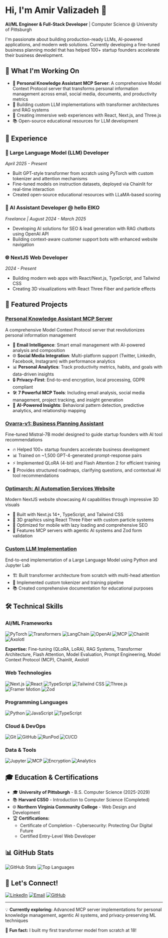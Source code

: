 # Hi, I'm Amir Valizadeh 👋

**AI/ML Engineer & Full-Stack Developer** | Computer Science @ University of Pittsburgh

I'm passionate about building production-ready LLMs, AI-powered applications, and modern web solutions. Currently developing a fine-tuned business planning model that has helped 100+ startup founders accelerate their business development.

## 🚀 What I'm Working On

- 🧠 **Personal Knowledge Assistant MCP Server**: A comprehensive Model Context Protocol server that transforms personal information management across email, social media, documents, and productivity metrics
- 🤖 Building custom LLM implementations with transformer architectures and RAG systems
- 🎨 Creating immersive web experiences with React, Next.js, and Three.js
- 📚 Open-source educational resources for LLM development

## 💼 Experience

### 🔧 Large Language Model (LLM) Developer
*April 2025 - Present*
- Built GPT-style transformer from scratch using PyTorch with custom tokenizer and attention mechanisms
- Fine-tuned models on instruction datasets, deployed via Chainlit for real-time interaction
- Created open-source educational resources with LLaMA-based scoring

### 🤖 AI Assistant Developer @ hello EIKO
*Freelance | August 2024 - March 2025*
- Developing AI solutions for SEO & lead generation with RAG chatbots using OpenAI API
- Building context-aware customer support bots with enhanced website navigation

### 🌐 NextJS Web Developer
*2024 - Present*
- Building modern web apps with React/Next.js, TypeScript, and Tailwind CSS
- Creating 3D visualizations with React Three Fiber and particle effects

## 🎯 Featured Projects

### [Personal Knowledge Assistant MCP Server](https://github.com/vitalune/Nexus-MCP)
A comprehensive Model Context Protocol server that revolutionizes personal information management
- 📧 **Email Intelligence**: Smart email management with AI-powered analysis and composition
- 🌐 **Social Media Integration**: Multi-platform support (Twitter, LinkedIn, Facebook, Instagram) with performance analytics
- 📊 **Personal Analytics**: Track productivity metrics, habits, and goals with data-driven insights
- 🔒 **Privacy-First**: End-to-end encryption, local processing, GDPR compliant
- 🛠️ **7 Powerful MCP Tools**: Including email analysis, social media management, project tracking, and insight generation
- 🧠 **AI-Powered Insights**: Behavioral pattern detection, predictive analytics, and relationship mapping

### [Ovarra-v1: Business Planning Assistant](https://huggingface.co/vitalune/ovarra-v1)
Fine-tuned Mistral-7B model designed to guide startup founders with AI tool recommendations
- 🔥 Helped 100+ startup founders accelerate business development
- 📊 Trained on ~1,500 GPT-4-generated prompt-response pairs
- ⚡ Implemented QLoRA (4-bit) and Flash Attention 2 for efficient training
- 🎯 Provides structured roadmaps, clarifying questions, and contextual AI tool recommendations

### [Optimarch: AI Automation Services Website](https://optimarch.co)
Modern NextJS website showcasing AI capabilities through impressive 3D visuals
- 🎨 Built with Next.js 14+, TypeScript, and Tailwind CSS
- 🌟 3D graphics using React Three Fiber with custom particle systems
- 📱 Optimized for mobile with lazy loading and comprehensive SEO
- 🤖 Features MCP servers with agentic AI systems and Zod form validation

### [Custom LLM Implementation](https://github.com/vitalune/LLM-Project)
End-to-end implementation of a Large Language Model using Python and Jupyter Lab
- 🏗️ Built transformer architecture from scratch with multi-head attention
- 🔧 Implemented custom tokenizer and training pipeline
- 📚 Created comprehensive documentation for educational purposes

## 🛠️ Technical Skills

### AI/ML Frameworks
![PyTorch](https://img.shields.io/badge/PyTorch-EE4C2C?logo=pytorch&logoColor=fff)
![Transformers](https://img.shields.io/badge/Transformers-FFD43B?logo=huggingface&logoColor=333)
![LangChain](https://img.shields.io/badge/LangChain-121212?logo=chainlink&logoColor=fff)
![OpenAI](https://img.shields.io/badge/OpenAI-412991?logo=openai&logoColor=fff)
![MCP](https://img.shields.io/badge/MCP-Protocol-blue)
![Chainlit](https://img.shields.io/badge/Chainlit-FF6B6B?logo=chat&logoColor=fff)
![Axolotl](https://img.shields.io/badge/Axolotl-4B0082?logo=ai&logoColor=fff)

**Expertise:** Fine-tuning (QLoRA, LoRA), RAG Systems, Transformer Architecture, Flash Attention, Model Evaluation, Prompt Engineering, Model Context Protocol (MCP), Chainlit, Axolotl

### Web Technologies
![Next.js](https://img.shields.io/badge/Next.js-000?logo=nextdotjs&logoColor=fff)
![React](https://img.shields.io/badge/React-61DAFB?logo=react&logoColor=333)
![TypeScript](https://img.shields.io/badge/TypeScript-3178C6?logo=typescript&logoColor=fff)
![Tailwind CSS](https://img.shields.io/badge/Tailwind_CSS-06B6D4?logo=tailwindcss&logoColor=fff)
![Three.js](https://img.shields.io/badge/Three.js-000?logo=threedotjs&logoColor=fff)
![Framer Motion](https://img.shields.io/badge/Framer_Motion-0055FF?logo=framer&logoColor=fff)
![Zod](https://img.shields.io/badge/Zod-3E67B1?logo=zod&logoColor=fff)

### Programming Languages
![Python](https://img.shields.io/badge/Python-3776AB?logo=python&logoColor=fff)
![JavaScript](https://img.shields.io/badge/JavaScript-F7DF1E?logo=javascript&logoColor=333)
![TypeScript](https://img.shields.io/badge/TypeScript-3178C6?logo=typescript&logoColor=fff)

### Cloud & DevOps
![Git](https://img.shields.io/badge/Git-F05032?logo=git&logoColor=fff)
![GitHub](https://img.shields.io/badge/GitHub-181717?logo=github&logoColor=fff)
![RunPod](https://img.shields.io/badge/RunPod-6B46C1?logo=rocket&logoColor=fff)
![CI/CD](https://img.shields.io/badge/CI%2FCD-2088FF?logo=githubactions&logoColor=fff)

### Data & Tools
![Jupyter](https://img.shields.io/badge/Jupyter-F37626?logo=jupyter&logoColor=fff)
![MCP](https://img.shields.io/badge/MCP_Servers-000?logo=server&logoColor=fff)
![Encryption](https://img.shields.io/badge/End--to--End_Encryption-007ACC?logo=shield&logoColor=fff)
![Analytics](https://img.shields.io/badge/Data_Analytics-4285F4?logo=googleanalytics&logoColor=fff)

## 🎓 Education & Certifications

- 🎓 **University of Pittsburgh** - B.S. Computer Science (2025-2029)
- 📚 **Harvard CS50** - Introduction to Computer Science (Completed)
- 🌐 **Northern Virginia Community College** - Web Design and Development
- 🏆 **Certifications:**
  - Certificate of Completion - Cybersecurity: Protecting Our Digital Future
  - Certified Entry-Level Web Developer

## 📊 GitHub Stats

![GitHub Stats](https://github-readme-stats.vercel.app/api?username=vitalune&show_icons=true&theme=tokyonight)
![Top Languages](https://github-readme-stats.vercel.app/api/top-langs/?username=vitalune&layout=compact&theme=tokyonight)

## 🤝 Let's Connect!

[![LinkedIn](https://img.shields.io/badge/LinkedIn-0A66C2?logo=linkedin&logoColor=fff)](https://linkedin.com/in/amir-valizadeh104)
[![Email](https://img.shields.io/badge/Email-EA4335?logo=gmail&logoColor=fff)](mailto:amirvalizadeh161@gmail.com)
[![GitHub](https://img.shields.io/badge/GitHub-181717?logo=github&logoColor=fff)](https://github.com/vitalune)

---

💡 **Currently exploring:** Advanced MCP server implementations for personal knowledge management, agentic AI systems, and privacy-preserving ML techniques

🌟 **Fun fact:** I built my first transformer model from scratch at 18!

